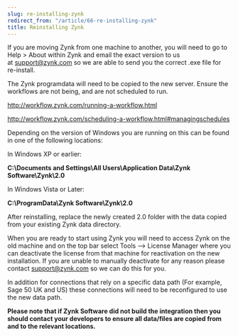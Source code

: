 ```yaml
---
slug: re-installing-zynk
redirect_from: "/article/66-re-installing-zynk"
title: Reinstalling Zynk
---
```

If you are moving Zynk from one machine to another, you will need to go to Help > About within Zynk and email the exact version to us at [support@zynk.com](mailto:support@zynk.com) so we are able to send you the correct .exe file for re-install.

The Zynk programdata will need to be copied to the new server. Ensure the workflows are not being, and are not scheduled to run. 

http://workflow.zynk.com/running-a-workflow.html

http://workflow.zynk.com/scheduling-a-workflow.html#managingschedules

Depending on the version of Windows you are running on this can be found in one of the following locations:

In Windows XP or earlier: 

**C:\Documents and Settings\All Users\Application Data\Zynk Software\Zynk\2.0**

In Windows Vista or Later: 

**C:\ProgramData\Zynk Software\Zynk\2.0**

After reinstalling, replace the newly created 2.0 folder with the data copied from your existing Zynk data directory.

When you are ready to start using Zynk you will need to access Zynk on the old machine and on the top bar select Tools --> License Manager where you can deactivate the license from that machine for reactivation on the new installation. If you are unable to manually deactivate for any reason please contact support@zynk.com so we can do this for you.

In addition for connections that rely on a specific data path (For example, Sage 50 UK and US) these connections will need to be reconfigured to use the new data path.

**Please note that if Zynk Software did not build the integration then you should contact your developers to ensure all data/files are copied from and to the relevant locations.**
